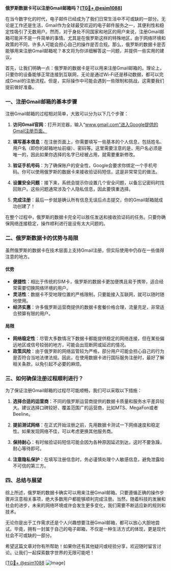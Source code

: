 **俄罗斯数据卡可以注册Gmail邮箱吗？[[TG💪+ @esim1088](https://t.me/s/esim1088)]**

在当今数字化的时代，电子邮件已经成为了我们日常生活中不可或缺的一部分。无论是工作还是生活，Gmail作为全球最受欢迎的电子邮件服务之一，其便利性和稳定性吸引了无数用户。然而，对于身处不同国家和地区的用户来说，注册Gmail邮箱可能并不是一件简单的事情。尤其是在俄罗斯这样的特殊地区，由于网络环境和政策的不同，许多人可能会担心自己的操作是否合规。那么，俄罗斯的数据卡是否能够用来注册Gmail邮箱呢？本文将为你详细解答这一问题，并提供一些实用的建议。

首先，让我们明确一点：俄罗斯的数据卡是可以用来注册Gmail邮箱的。理论上，只要你的设备能够正常连接到互联网，无论是通过Wi-Fi还是移动数据，都可以完成Gmail的注册流程。但是，实际操作中可能会遇到一些限制和挑战，这需要我们提前做好准备。

### **一、注册Gmail邮箱的基本步骤**

注册Gmail邮箱的过程相对简单，大致可以分为以下几个步骤：

1. **访问Gmail官网**：打开浏览器，输入“www.gmail.com”进入Google提供的Gmail注册页面。
   
2. **填写基本信息**：在注册页面上，你需要填写一些基本的个人信息，包括姓名、用户名（即你的邮箱地址前缀）、密码等。这里需要注意的是，用户名必须是唯一的，因此如果你选择的名字已经被占用，就需要重新修改。

3. **验证手机号码**：为了确保账户的安全性，Google会要求你绑定一个手机号码。你可以使用俄罗斯的数据卡来接收验证码短信，这是非常常见的做法。

4. **设置安全问题**：接下来，系统会提示你设置几个安全问题，以备忘记密码时找回账户。这些问题通常涉及个人隐私信息，因此要慎重选择。

5. **完成注册**：最后一步就是确认所有信息无误后点击提交，你的Gmail邮箱就成功创建了！

在整个过程中，俄罗斯的数据卡完全可以胜任发送和接收验证码的任务。只要你确保网络连接稳定，操作顺利进行是没有太大问题的。

### **二、俄罗斯数据卡的优势与局限**

虽然俄罗斯的数据卡在技术层面上支持Gmail注册，但实际使用中仍存在一些值得注意的地方。

#### **优势**
- **便捷性**：相比于传统的SIM卡，俄罗斯的数据卡更加便携且易于携带，适合经常需要切换网络环境的用户。
- **灵活性**：数据卡不受地理位置的严格限制，只要能接入互联网，就可以随时随地使用。
- **经济实惠**：许多俄罗斯运营商提供的数据卡套餐价格合理，流量充足，非常适合预算有限的用户。

#### **局限**
- **网络稳定性**：尽管大多数情况下数据卡都能提供稳定的网络连接，但在某些偏远地区或信号较弱的地方，可能会出现断网或延迟的情况。
- **政策风险**：由于俄罗斯的网络监管较为严格，部分用户可能会担心自己的行为是否符合当地法律法规。因此，在使用数据卡进行国际服务注册时，最好了解相关条款，以免引起不必要的麻烦。

### **三、如何确保注册过程顺利进行？**

为了保证注册Gmail邮箱的过程尽可能顺畅，我们可以采取以下措施：

1. **选择合适的运营商**：不同的俄罗斯运营商提供的数据卡质量和服务水平差异较大。建议选择口碑较好、覆盖范围广的运营商，比如MTS、MegaFon或者Beeline。

2. **提前测试网络**：在正式开始注册之前，先用数据卡测试一下网络速度和稳定性。如果发现网络不佳，可以考虑更换其他服务商。

3. **保持耐心**：有时候验证码短信可能会因为各种原因延迟到达，这时不要急躁，耐心等待即可。

4. **注意隐私保护**：在填写注册信息时，务必谨慎处理个人敏感信息，避免泄露给不可信的第三方。

### **四、总结与展望**

综上所述，俄罗斯的数据卡确实可以用来注册Gmail邮箱。只要遵循正确的操作步骤并注意相关事项，绝大多数用户都能够顺利完成注册。当然，随着科技的发展和社会的进步，未来的网络环境或许会发生更多变化，我们需要不断适应新的规则和技术。

无论你是出于工作需求还是个人兴趣想要注册Gmail邮箱，都可以放心大胆地尝试。毕竟，拥有一封属于自己的电子邮箱，不仅是一种生活方式的体现，更是现代社会不可或缺的一部分。

希望这篇文章对你有所帮助！如果你还有其他疑问或经验分享，欢迎随时留言讨论。让我们一起探索数字世界的无限可能吧！

[[TG💪+ @esim1088](https://t.me/s/esim1088) ![Image](https://i.postimg.cc/4NQfJmqS/Snipaste-2025-05-13-00-14-12.png)]